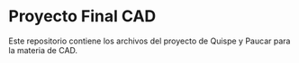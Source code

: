 # Proyecto Final CAD

Este repositorio contiene los archivos del proyecto de Quispe y Paucar para la materia de CAD.